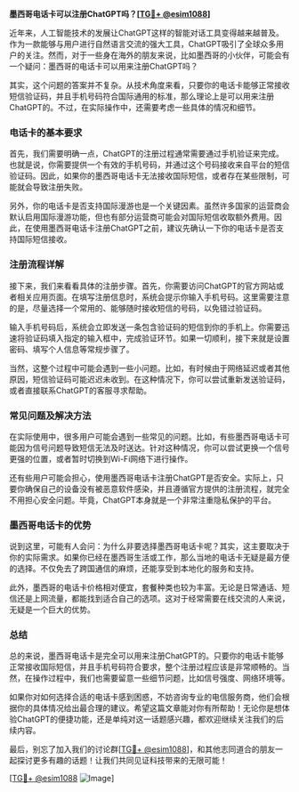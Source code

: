 **墨西哥电话卡可以注册ChatGPT吗？[[TG💪+ @esim1088](https://t.me/s/esim1088)]**

近年来，人工智能技术的发展让ChatGPT这样的智能对话工具变得越来越普及。作为一款能够与用户进行自然语言交流的强大工具，ChatGPT吸引了全球众多用户的关注。然而，对于一些身在海外的朋友来说，比如墨西哥的小伙伴，可能会有一个疑问：墨西哥的电话卡可以用来注册ChatGPT吗？

其实，这个问题的答案并不复杂。从技术角度来看，只要你的电话卡能够正常接收短信验证码，并且手机号码符合国际通用的标准，那么理论上是可以用来注册ChatGPT的。不过，在实际操作中，还需要考虑一些具体的情况和细节。

### **电话卡的基本要求**

首先，我们需要明确一点，ChatGPT的注册过程通常需要通过手机验证来完成。也就是说，你需要提供一个有效的手机号码，并通过这个号码接收来自平台的短信验证码。因此，如果你的墨西哥电话卡无法接收国际短信，或者存在某些限制，可能就会导致注册失败。

另外，你的电话卡是否支持国际漫游也是一个关键因素。虽然许多国家的运营商会默认启用国际漫游功能，但也有部分运营商可能会对国际短信收取额外费用。因此，在使用墨西哥电话卡注册ChatGPT之前，建议先确认一下你的电话卡是否支持国际短信接收。

### **注册流程详解**

接下来，我们来看看具体的注册步骤。首先，你需要访问ChatGPT的官方网站或者相关应用页面。在填写注册信息时，系统会提示你输入手机号码。这里需要注意的是，尽量选择一个常用的、能够随时接收短信的号码，以免错过验证码。

输入手机号码后，系统会立即发送一条包含验证码的短信到你的手机上。你需要迅速将验证码填入指定的输入框中，完成验证环节。如果一切顺利，接下来就是设置密码、填写个人信息等常规步骤了。

当然，这整个过程中可能会遇到一些小问题。比如，有时候由于网络延迟或者其他原因，短信验证码可能迟迟未收到。在这种情况下，你可以尝试重新发送验证码，或者直接联系ChatGPT的客服寻求帮助。

### **常见问题及解决方法**

在实际使用中，很多用户可能会遇到一些常见的问题。比如，有些墨西哥电话卡可能因为信号问题导致短信无法及时送达。针对这种情况，你可以尝试更换一个信号更强的位置，或者暂时切换到Wi-Fi网络下进行操作。

还有些用户可能会担心，使用墨西哥电话卡注册ChatGPT是否安全。实际上，只要你确保自己的设备没有被恶意软件感染，并且遵循官方提供的注册流程，就完全不用担心安全问题。毕竟，ChatGPT本身就是一个非常注重隐私保护的平台。

### **墨西哥电话卡的优势**

说到这里，可能有人会问：为什么非要选择墨西哥电话卡呢？其实，这主要取决于你的实际需求。如果你已经在墨西哥生活或工作，那么当地的电话卡无疑是最方便的选择。不仅免去了跨国通信的麻烦，还能享受到本地化的服务和支持。

此外，墨西哥的电话卡价格相对便宜，套餐种类也较为丰富。无论是日常通话、短信还是上网流量，都能找到适合自己的选项。这对于经常需要在线交流的人来说，无疑是一个巨大的优势。

### **总结**

总的来说，墨西哥电话卡是完全可以用来注册ChatGPT的。只要你的电话卡能够正常接收国际短信，并且手机号码符合要求，整个注册过程应该是非常顺畅的。当然，在操作过程中，我们也需要留意一些细节问题，比如信号强度、网络环境等。

如果你对如何选择合适的电话卡感到困惑，不妨咨询专业的电信服务商，他们会根据你的具体情况给出最合理的建议。希望这篇文章能对你有所帮助！无论你是想体验ChatGPT的便捷功能，还是单纯对这一话题感兴趣，都欢迎继续关注我们的后续内容。

最后，别忘了加入我们的讨论群[[TG💪+ @esim1088](https://t.me/s/esim1088)]，和其他志同道合的朋友一起探讨更多有趣的话题！让我们共同见证科技带来的无限可能！

[[TG💪+ @esim1088](https://t.me/s/esim1088) ![Image](https://i.postimg.cc/4NQfJmqS/Snipaste-2025-05-13-00-14-12.png)]